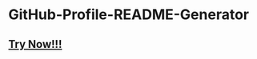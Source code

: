 # GitHub-Profile-README-Generator


## [Try Now!!!](https://mirnalkishor.github.io/GitHub-Profile-README-Generator/)
	

